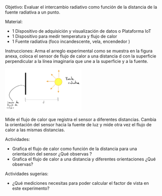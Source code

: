 Objetivo: Evaluar el intercambio radiativo como función de la distancia de la fuente radiativa a un punto.



Material:
* 1 Dispositivo de adquisición y visualización de datos o Plataforma IoT
* 1 Dispositivo para medir temperatura y flujo de calor
* 1 Fuente radiativa (foco incandescente, vela, encendedor )



Instrucciones:
Arma el arreglo experimental como se muestra en la figura anexa, coloca el sensor de flujo de calor a una distancia d con la superficie perpendicular a la línea imaginaria que une a la superficie y a la fuente.


<img src="https://github.com/AltamarMx/LabModularCalor/blob/main/practicas/img/intercambio_radiativo_esquema.jpeg"
     alt=“Login”
     width="50%" />


Mide el flujo de calor que registra el sensor a diferentes distancias.
Cambia la orientación del sensor hacia la fuente de luz y mide otra vez el flujo de calor
a las mismas distancias.

Actividades:
* Grafica el flujo de calor como función de la distancia para una orientación del sensor ¿Qué observas ?
* Grafica el flujo de calor a una distancia y diferentes orientaciones ¿Qué observas?

Actividades sugerias:
* ¿Qué mediciones necesitas para poder calcular el factor de vista en este experimento? 
